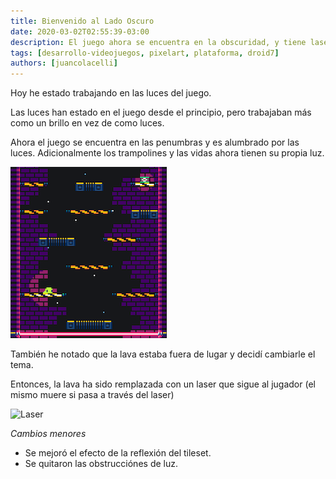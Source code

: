 ```yaml
---
title: Bienvenido al Lado Oscuro
date: 2020-03-02T02:55:39-03:00
description: El juego ahora se encuentra en la obscuridad, y tiene lasers!
tags: [desarrollo-videojuegos, pixelart, plataforma, droid7]
authors: [juancolacelli]
---
```


Hoy he estado trabajando en las luces del juego.

Las luces han estado en el juego desde el principio, pero trabajaban más como un brillo en vez de como luces.

Ahora el juego se encuentra en las penumbras y es alumbrado por las luces. Adicionalmente los trampolines y las vidas ahora tienen su propia luz.

![Dark mode](dark_mode.png)

También he notado que la lava estaba fuera de lugar y decidí cambiarle el tema.

Entonces, la lava ha sido remplazada con un laser que sigue al jugador (el mismo muere si pasa a través del laser)

![Laser](laser.gif)

*Cambios menores*
- Se mejoró el efecto de la reflexión del tileset.
- Se quitaron las obstrucciónes de luz.

